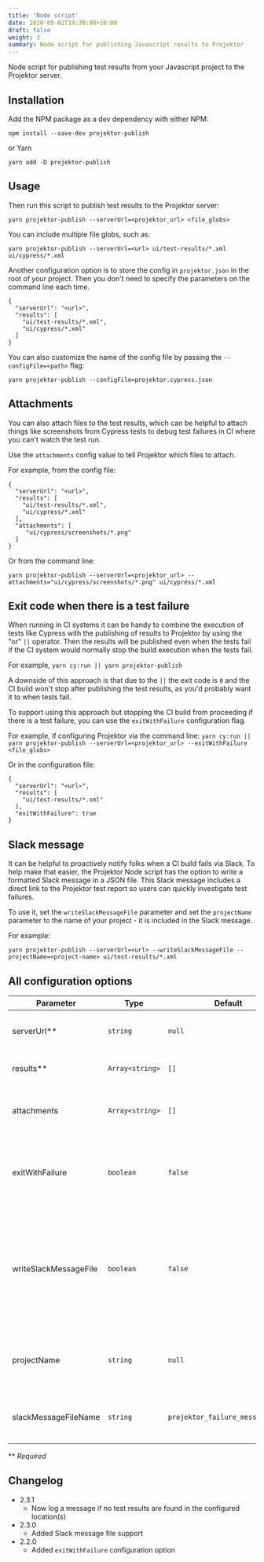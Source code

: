 ```yaml
---
title: 'Node script'
date: 2020-05-02T19:30:08+10:00
draft: false
weight: 3
summary: Node script for publishing Javascript results to Projektor
---
```


Node script for publishing test results from your Javascript project to the
Projektor server.

## Installation

Add the NPM package as a dev dependency with either NPM:

`npm install --save-dev projektor-publish`

or Yarn

`yarn add -D projektor-publish`

## Usage

Then run this script to publish test results to the Projektor server:

`yarn projektor-publish --serverUrl=<projektor_url> <file_globs>`

You can include multiple file globs, such as:

`yarn projektor-publish --serverUrl=<url> ui/test-results/*.xml ui/cypress/*.xml`

Another configuration option is to store the config in `projektor.json` in the root of your project.
Then you don't need to specify the parameters on the command line each time.

```
{
  "serverUrl": "<url>",
  "results": [
    "ui/test-results/*.xml",
    "ui/cypress/*.xml"
  ]
}
```

You can also customize the name of the config file by passing the `--configFile=<path>` flag:

`yarn projektor-publish --configFile=projektor.cypress.json`

## Attachments

You can also attach files to the test results, which can be helpful to attach things like screenshots
from Cypress tests to debug test failures in CI where you can't watch the test run.

Use the `attachments` config value to tell Projektor which files to attach.

For example, from the config file:

```
{
  "serverUrl": "<url>",
  "results": [
    "ui/test-results/*.xml",
    "ui/cypress/*.xml"
  ],
  "attachments": [
     "ui/cypress/screenshots/*.png"
  ]
}
```

Or from the command line: 

`yarn projektor-publish --serverUrl=<projektor_url> --attachments="ui/cypress/screenshots/*.png" ui/cypress/*.xml`

## Exit code when there is a test failure

When running in CI systems it can be handy to combine the execution of tests like Cypress with
the publishing of results to Projektor by using the "or" `||` operator.
Then the results will be published even when the tests fail if the CI system would normally stop the build execution when the tests fail.

For example, `yarn cy:run || yarn projektor-publish`

A downside of this approach is that due to the `||` the exit code is `0` and the CI build won't stop after publishing the test results,
as you'd probably want it to when tests fail.

To support using this approach but stopping the CI build from proceeding if there is a test failure, you can use the `exitWithFailure` configuration flag.

For example, if configuring Projektor via the command line: `yarn cy:run || yarn projektor-publish --serverUrl=<projektor_url> --exitWithFailure <file_globs>`

Or in the configuration file:

```
{
  "serverUrl": "<url>",
  "results": [
    "ui/test-results/*.xml"
  ],
  "exitWithFailure": true
}
```

## Slack message

It can be helpful to proactively notify folks when a CI build fails via Slack.
To help make that easier, the Projektor Node script has the option to write a formatted Slack
message in a JSON file. This Slack message includes a direct link to the Projektor test report
so users can quickly investigate test failures.

To use it, set the `writeSlackMessageFile` parameter and set the `projectName` parameter to the name of your
project - it is included in the Slack message.

For example:

`yarn projektor-publish --serverUrl=<url> --writeSlackMessageFile --projectName=<project-name> ui/test-results/*.xml`

## All configuration options

| Parameter             | Type             | Default                          | Description                                |
| --------------------- | ---------------- | -------------------------------- | ------------------------------------------ |
| serverUrl**           | `string`         | `null`                           | Projektor server URL to publish results to |
| results**             | `Array<string>`  | `[]`                             | Paths to the test results XML files |
| attachments           | `Array<string>`  | `[]`                             | Paths to the files to attach to the test report |
| exitWithFailure       | `boolean`        | `false`                          | After publishing exit with a non-zero exit code if there is a test failure |
| writeSlackMessageFile | `boolean`        | `false`                          | Writes a Slack message JSON file with a link to the Projektor test report that you can then publish to Slack |
| projectName           | `string`         | `null`                           | Name of the project to include in the Slack message file |
| slackMessageFileName  | `string`         | `projektor_failure_message.json` | Name of the Slack message file, if enabled |

** _Required_

## Changelog

* 2.3.1
  * Now log a message if no test results are found in the configured location(s)
* 2.3.0
  * Added Slack message file support
* 2.2.0
  * Added `exitWithFailure` configuration option
